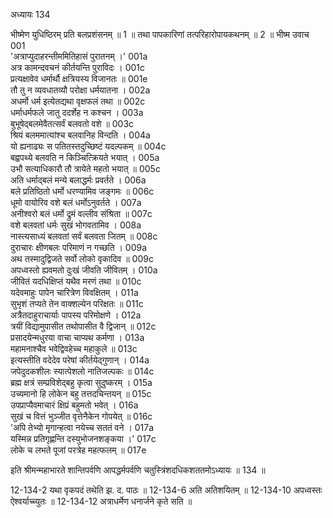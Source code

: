 अध्यायः 134

भीष्मेण युधिष्ठिरम् प्रति बलप्रशंसनम् ॥ 1 ॥ तथा पापकारिणां तत्परिहारोपायकथनम् ॥ 2 ॥
भीष्म उवाच 	001  
\'अत्राप्युदाहरन्तीममितिहासं पुरातनम् ।\'	001a  
अत्र कामन्दवचनं कीर्तयन्ति पुराविदः ।	001c  
प्रत्यक्षावेव धर्मार्थौ क्षत्रियस्य विजानतः ॥	001e  
तौ तु न व्यवधातव्यौ परोक्षा धर्मयातना ।	002a  
अधर्मो धर्म इत्येतद्यथा वृक्षफलं तथा ॥	002c  
धर्माधर्मफले जातु ददर्शेह न कश्चन ।	003a  
बुभूषेद्बलमेवैतत्सर्वं बलवतो वशे ॥	003c  
श्रियं बलममात्यांश्च बलवानिह विन्दति ।	004a  
यो ह्यनाढ्यः स पतितस्तदुच्छिष्टं यदल्पकम् ॥	004c  
बह्वपथ्ये बलवति न किञ्चित्क्रियते भयात् ।	005a  
उभौ सत्याधिकारौ तौ त्रायेते महतो भयात् ॥	005c  
अति धर्माद्बलं मन्ये बलाद्धर्मः प्रवर्तते ।	006a  
बले प्रतिष्ठितो धर्मो धरण्यामिव जङ्गमः ॥	006c  
धूमो वायोरिव वशे बलं धर्मोऽनुवर्तते ।	007a  
अनीश्वरो बलं धर्मो द्रुमं वल्लीव संश्रिता ॥	007c  
वशे बलवतां धर्मः सुखं भोगवतामिव ।	008a  
नास्त्यसाध्यं बलवतां सर्वं बलवता जितम् ॥	008c  
दुराचारः क्षीणबलः परिमाणं न गच्छति ।	009a  
अथ तस्मादुद्विजते सर्वो लोको वृकादिव ॥	009c  
अपध्वस्तो ह्यवमतो दुःखं जीवति जीवितम् ।	010a  
जीवितं यदधिक्षिप्तं यथैव मरणं तथा ॥	010c  
यदेवमाहुः पापेन चारित्रेण विवक्षितम् ।	011a  
सुभृशं तप्यते तेन वाक्शल्येन परिक्षतः ॥	011c  
अत्रैतदाहुराचार्याः पापस्य परिमोक्षणे ।	012a  
त्रयीं विद्यामुपासीत तथोपासीत वै द्विजान् ॥	012c  
प्रसादयेन्मधुरया वाचा चाप्यथ कर्मणा ।	013a  
महामनाश्चैव भवेद्विवहेच्च महाकुले ॥	013c  
इत्यस्तीति वदेदेव परेषां कीर्तयेद्गुणान् ।	014a  
जपेदुदकशीलः स्यात्पेशलो नातिजल्पकः ॥	014c  
ब्रह्म क्षत्रं सम्प्रविशेद्बहु कृत्वा सुदुष्करम् ।	015a  
उच्यमानो हि लोकेन बहु तत्तदचिन्तयन् ॥	015c  
उपप्राप्यैवमाचारं क्षिप्रं बहुमतो भवेत् ।	016a  
सुखं च वित्तं भुञ्जीत वृत्तेनैकेन गोपयेत् ॥	016c  
\'अपि तेभ्यो मृगान्हत्वा नयेच्च सततं वने ।	017a  
यस्मिन्न प्रतिगृह्णन्ति दस्युभोजनशङ्कया ।\'	017c  
लोके च लभते पूजां परत्रेह महत्फलम् ॥ 	017e  

इति श्रीमन्महाभारते शान्तिपर्वणि आपद्धर्मपर्वणि चतुस्त्रिंशदधिकशततमोऽध्यायः ॥ 134 ॥

12-134-2 यथा वृकपदं तथेति झ. द. पाठः ॥ 12-134-6 अति अतिशयितम् ॥ 12-134-10 अपध्वस्तः ऐश्वर्याच्च्युतः ॥ 12-134-12 अत्राधर्मेण धनार्जने कृते सति ॥

